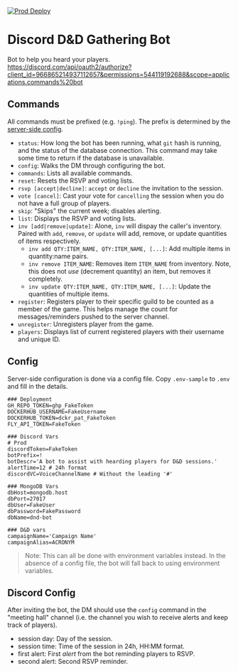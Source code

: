 [![Prod Deploy](https://github.com/dragid10/dnd-bot/actions/workflows/deploy.yml/badge.svg)](https://github.com/dragid10/dnd-bot/actions/workflows/deploy.yml)
# Discord D&D Gathering Bot

Bot to help you heard your players.
https://discord.com/api/oauth2/authorize?client_id=966865214937112657&permissions=544119192688&scope=applications.commands%20bot

## Commands

All commands must be prefixed (e.g. `!ping`). The prefix is determined by the [server-side config](#config).

- `status`: How long the bot has been running, what `git` hash is running, and the status of the database connection. This command may take some time to return if the database is unavailable.
- `config`: Walks the DM through configuring the bot.
- `commands`: Lists all available commands.
- `reset`: Resets the RSVP and voting lists.
- `rsvp [accept|decline]`: `accept` or `decline` the invitation to the session.
- `vote [cancel]`: Cast your vote for `cancelling`
  the session when you do not have a full group of players.
- `skip`: "Skips" the current week; disables alerting.
- `list`: Displays the RSVP and voting lists.
- `inv [add|remove|update]`: Alone, `inv` will dispay the caller's inventory. Paired with `add`, `remove`, or `update` will add, remove, or update quantities of items respectively.
  - `inv add QTY:ITEM_NAME, QTY:ITEM_NAME, [...]`: Add multiple items in quantity:name pairs.
  - `inv remove ITEM_NAME`: Removes item `ITEM_NAME` from inventory. Note, this does not _use_ (decrement quantity) an item, but removes it completely.
  - `inv update QTY:ITEM_NAME, QTY:ITEM_NAME, [...]`: Update the quantities of multiple items.
- `register`: Registers player to their specific guild to be counted as a member of the game. This helps manage the count for messages/reminders pushed to the server channel.
- `unregister`: Unregisters player from the game.
- `players`: Displays list of current registered players with their username and unique ID.


## Config

<!-- TODO: Update with latest configs -->
Server-side configuration is done via a config file. Copy `.env-sample` to `.env` and fill in the details.

```dotenv
### Deployment
GH_REPO_TOKEN=ghp_FakeToken
DOCKERHUB_USERNAME=FakeUsername
DOCKERHUB_TOKEN=dckr_pat_FakeToken
FLY_API_TOKEN=FakeToken

### Discord Vars
# Prod
discordToken=FakeToken
botPrefix=!
botDescr='A bot to assist with hearding players for D&D sessions.'
alertTime=12 # 24h format
discordVC=VoiceChannelName # Without the leading '#'

### MongoDB Vars
dbHost=mongodb.host
dbPort=27017
dbUser=FakeUser
dbPassword=FakePassword
dbName=dnd-bot

### D&D vars
campaignName='Campaign Name'
campaignAlias=ACRONYM
```

> Note: This can all be done with environment variables instead. In the absence of a config file, the bot will fall 
> back to using environment variables.


## Discord Config

After inviting the bot, the DM should use the `config` command in the "meeting hall" channel (i.e. the channel you wish 
to receive alerts and keep track of players).

- session day: Day of the session.
- session time: Time of the session in 24h, HH:MM format.
- first alert: First _alert_ from the bot reminding players to RSVP.
- second alert: Second RSVP reminder.
